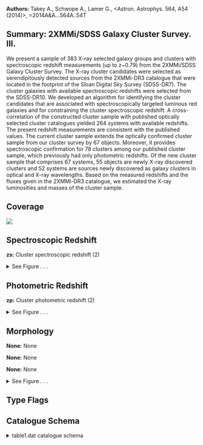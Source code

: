 

**Authors:** Takey A., Schwope A., Lamer G., <Astron. Astrophys. 564, A54 (2014)>, =2014A&A...564A..54T

## Summary: 2XMMi/SDSS Galaxy Cluster Survey. III.

We present a sample of 383 X-ray selected galaxy groups and clusters with spectroscopic redshift measurements (up to z~0.79) from the 2XMMi/SDSS Galaxy Cluster Survey. The X-ray cluster candidates were selected as serendipitously detected sources from the 2XMMi-DR3 catalogue that were located in the footprint of the Sloan Digital Sky Survey (SDSS-DR7). The cluster galaxies with available spectroscopic redshifts were selected from the SDSS-DR10. We developed an algorithm for identifying the cluster candidates that are associated with spectroscopically targeted luminous red galaxies and for constraining the cluster spectroscopic redshift. A cross-correlation of the constructed cluster sample with published optically selected cluster catalogues yielded 264 systems with available redshifts. The present redshift measurements are consistent with the published values. The current cluster sample extends the optically confirmed cluster sample from our cluster survey by 67 objects. Moreover, it provides spectroscopic confirmation for 78 clusters among our published cluster sample, which previously had only photometric redshifts. Of the new cluster sample that comprises 67 systems, 55 objects are newly X-ray discovered clusters and 52 systems are sources newly discovered as galaxy clusters in optical and X-ray wavelengths. Based on the measured redshifts and the fluxes given in the 2XMMi-DR3 catalogue, we estimated the X-ray luminosities and masses of the cluster sample.

## Coverage 

 

 
![](https://github.com/joshgithubbin/Lestrade/blob/main/pages/J_A+A_564_A54/im/coverage.png?raw=true)

## Spectroscopic Redshift 



**zs:** Cluster spectroscopic redshift (2) 




<details><summary>See Figure . . .</summary>

![](https://github.com/joshgithubbin/Lestrade/blob/main/pages/J_A+A_564_A54/im/ZSP.png?raw=true)

</details>

## Photometric Redshift 



**zp:** Cluster photometric redshift (2) 




<details><summary>See Figure . . .</summary>

![](https://github.com/joshgithubbin/Lestrade/blob/main/pages/J_A+A_564_A54/im//ZPH.png?raw=true)

</details>

## Morphology 



**None:** None 

**None:** None 

**None:** None 




<details><summary>See Figure . . .</summary>

![](https://github.com/joshgithubbin/Lestrade/blob/main/pages/J_A+A_564_A54/im//morphology.png?raw=true)

</details>
                      
## Type Flags 





## Catalogue Schema 



<details>
<summary>table1.dat catalogue schema</summary>

| Bytes   | Format   | Units      | Label   | Explanations                                                                                                                                                                                                                                                                                                                                                                                              |
|:--------|:---------|:-----------|:--------|:----------------------------------------------------------------------------------------------------------------------------------------------------------------------------------------------------------------------------------------------------------------------------------------------------------------------------------------------------------------------------------------------------------|
| 1-  6   | I6       | ---        | Seq     | X-ray detection number in the 2XMMi-DR3 (1)                                                                                                                                                                                                                                                                                                                                                               |
| 10- 13  | A4       | ---        | ---     | [2XMM]                                                                                                                                                                                                                                                                                                                                                                                                    |
| 14      | A1       | ---        | n_2XMM  | [I] when 2XMMi release (Cat. IX/40)                                                                                                                                                                                                                                                                                                                                                                       |
| 16- 31  | A16      | ---        | 2XMM    | IAU name given in the 2XMMi-DR3 cat. (1)                                                                                                                                                                                                                                                                                                                                                                  |
| 34- 42  | F9.5     | deg        | RAdeg   | X-ray detection right ascension (J2000) (1)                                                                                                                                                                                                                                                                                                                                                               |
| 44- 52  | F9.5     | deg        | DEdeg   | X-ray detection declination (J2000) (1)                                                                                                                                                                                                                                                                                                                                                                   |
| 54- 63  | I010     | ---        | ObsID   | XMM-Newton observation number (1)                                                                                                                                                                                                                                                                                                                                                                         |
| 65- 70  | F6.4     | ---        | z       | Cluster redshift (identical to zs)                                                                                                                                                                                                                                                                                                                                                                        |
| 72- 75  | F4.2     | kpc/arcsec | Scale   | Scale at the cluster redshift                                                                                                                                                                                                                                                                                                                                                                             |
| 77- 83  | F7.2     | kpc        | R500    | Estimated radius R_500_ (mean density is 500 the critical density of the Universe)                                                                                                                                                                                                                                                                                                                        |
| 85- 90  | F6.2     | 10-17W/m2  | Fcat    | X-ray flux in [0.5-2.0]keV band (1)                                                                                                                                                                                                                                                                                                                                                                       |
| 92- 95  | F4.2     | 10-17W/m2  | e_Fcat  | Error in Fcat                                                                                                                                                                                                                                                                                                                                                                                             |
| 97-102  | F6.2     | 10+35W     | Lcat    | X-ray luminosity in [0.5-2]keV band (in 10^42^erg/s)                                                                                                                                                                                                                                                                                                                                                      |
| 104-108 | F5.2     | 10+35W     | e_Lcat  | Error in Lcat                                                                                                                                                                                                                                                                                                                                                                                             |
| 110-116 | F7.2     | 10+35W     | L500    | X-ray bolometric luminosity within R_500_                                                                                                                                                                                                                                                                                                                                                                 |
| 118-123 | F6.2     | 10+35W     | e_L500  | Error in L500                                                                                                                                                                                                                                                                                                                                                                                             |
| 125-129 | F5.2     | 10+13Msun  | M500    | Mass within R_500_                                                                                                                                                                                                                                                                                                                                                                                        |
| 131-135 | F5.2     | 10+13Msun  | e_M500  | Error in M500                                                                                                                                                                                                                                                                                                                                                                                             |
| 137-155 | I19      | ---        | BCG     | Id in the SDSS-DR10 of the likely BCG (2)                                                                                                                                                                                                                                                                                                                                                                 |
| 157-165 | F9.5     | deg        | RABdeg  | Likely BCG right ascension (J2000) (2)                                                                                                                                                                                                                                                                                                                                                                    |
| 167-175 | F9.5     | deg        | DEBdeg  | Likely BCG declination (J2000) (2)                                                                                                                                                                                                                                                                                                                                                                        |
| 177-182 | F6.3     | mag        | rmag    | Likely BCG apparent magnitude in r-band                                                                                                                                                                                                                                                                                                                                                                   |
| 184-189 | F6.4     | ---        | zs      | Cluster spectroscopic redshift (2)                                                                                                                                                                                                                                                                                                                                                                        |
| 191-192 | I2       | ---        | Ns      | Number of cluster galaxies with spectra (2)                                                                                                                                                                                                                                                                                                                                                               |
| 194-199 | F6.4     | ---        | zp      | Cluster photometric redshift (2)                                                                                                                                                                                                                                                                                                                                                                          |
| 201-202 | I2       | ---        | Np      | Number of cluster galaxies with zp (2)                                                                                                                                                                                                                                                                                                                                                                    |
| 204-209 | F6.2     | kpc        | Offset  | Optical/X-ray offset                                                                                                                                                                                                                                                                                                                                                                                      |
| 211-245 | A35      | ---        | NED     | Literature name (NED)                                                                                                                                                                                                                                                                                                                                                                                     |
| 247-255 | A9       | ---        | Note    | A note about the status of each cluster (3) Note (1): Parameters extracted from the 2XMMi-DR3 catalogue (IX/41) Note (2): These parameters are obtained from the current developed optical cluster detection algorithm. Note (3): The note is: Paper-III = new cluster from the current work Paper-II  = a cluster in Paper II (J/A+A/558/A75) and confirmed spectroscopically with the present procedure |

**Note**: Parameters extracted from the 2XMMi-DR3 catalogue (IX/41)
Note (2): These parameters are obtained from the current developed optical
          cluster detection algorithm.
Note (3): The note is:
   Paper-III = new cluster from the current work
   Paper-II  = a cluster in Paper II (J/A+A/558/A75) and confirmed
               spectroscopically with the present procedure

</details>

        
        